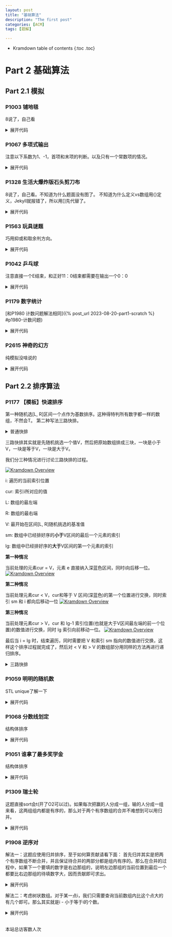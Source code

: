 ```yaml
---
layout: post
title: "基础算法"
description: "The first post"
categories: [ACM]
tags: [题解]

---
```


* Kramdown table of contents
{:toc .toc}

# Part 2 基础算法
## Part 2.1 模拟
### P1003 铺地毯
8说了，自己看
<details> 
    <summary>展开代码</summary>
    {% highlight cpp %}
    #include <bits/stdc++.h>
    #define endl '\n'
    #define ll long long
    #define PB push_back
    #define POP pop_back
    #define INF 0x3f3f3f3f
    using namespace std;
    const int maxn = 2e5 + 10;
    int a[maxn][4];
    int n, x, y;
    int main(){ 
        cin >> n;
        for(int i = 1 ; i <= n ; ++ i){
            for(int j = 0 ; j < 4 ; ++ j) scanf("%d", &a[i][j]);
        }
        cin >> x >> y;
        for(int i = n ; i >= 1 ; -- i){
            if(x <= a[i][0]+a[i][2] && x >= a[i][0] && y <= a[i][1] + a[i][3] && y >= a[i][1]){
                cout << i;
                return 0;
            }
        }
        cout << "-1";
        system("pause");
        return 0;   
    }
    {% endhighlight %}
</details>

### P1067 多项式输出
注意以下系数为1、-1，首项和末项的判断。以及只有一个常数项的情况。
<details> 
    <summary>展开代码</summary>
    {% highlight cpp %}
    #include <bits/stdc++.h>
    #define endl '\n'
    #define ll long long
    #define PB push_back
    #define POP pop_back
    #define INF 0x3f3f3f3f
    using namespace std;
    const int maxn = 2e5 + 10;
    int n, x;
    int main(){ 
        cin >> n;
        for(int i = n ; i >= 0 ; -- i){
            cin >> x;
            if(n == 0){
                cout << x;
                return 0;
            }
            if(x == 0) continue;
            if(i == 0){
                cout << (x > 0 ? "+" : "");
                cout << x; continue;
            }
            else if(i == 1){
                if(x > 1) cout << "+" << x;
                else if(x == 1) cout << "+";
                else if(x < -1) cout << x;
                else if(x == -1) cout << "-";
                cout << "x"; continue;
            }
            else if(x == 1){
                if(i != n) cout << "+";
                cout << "x^" << i;
            }
            else if(x == -1){
                cout << "-x^" << i;
            }
            else{
                if(i != n && x > 0) cout << "+";
                printf("%dx^%d", x, i);
            }
        }
        system("pause");
        return 0;   
    }
    {% endhighlight %}
</details>

### P1328 生活大爆炸版石头剪刀布
8说了，自己看。不知道为什么题面没有图了。
不知道为什么定义vs数组用{}定义，Jekyll就报错了，所以用[]先代替了。
<details> 
    <summary>展开代码</summary>
    {% highlight cpp %}
    #include <bits/stdc++.h>
    #define endl '\n'
    #define ll long long
    #define PB push_back
    #define POP pop_back
    #define INF 0x3f3f3f3f
    using namespace std;
    const int maxn = 200 + 10;
    int n, a[maxn], b[maxn], x, y;
    int vs[5][5] = [[0,0,1,1,0],[1,0,0,1,0],[0,1,0,0,1],[0,0,1,0,1],[1,1,0,0,0]];
    int main(){ 
        cin >> n >> x >> y;
        for(int i = 0 ; i < x ; ++ i) scanf("%d", &a[i]);
        for(int i = 0 ; i < y ; ++ i) scanf("%d", &b[i]);
        int X = 0, Y = 0;
        for(int i = 0 ; i < n ; ++ i){
            if(a[i%x]==b[i%y]) continue;
            if(vs[a[i%x]][b[i%y]]) X ++;
            else Y ++;
        }
        cout << X << ' ' << Y;
        system("pause");
        return 0;   
    }
    {% endhighlight %}
</details>

### P1563 玩具谜题
巧用抑或和取余判方向。
<details> 
    <summary>展开代码</summary>
    {% highlight cpp %}
    #include <bits/stdc++.h>
    #define endl '\n'
    #define ll long long
    #define PB push_back
    #define POP pop_back
    #define INF 0x3f3f3f3f
    using namespace std;
    const int maxn = 2e5 + 10;
    int n, m;
    int a[maxn];
    char s[maxn][15];
    int main(){ 
        cin >> n >> m;
        for(int i = 0 ; i < n ; ++ i){
            scanf("%d %s", &a[i], s[i]);
            // cout << a[i] << ' ' << s[i] << endl;
        }    
        int x, y, pos = 0, fx = a[0];
        for(int i = 1 ; i <= m ; ++ i){
            scanf("%d %d", &x, &y);
            //逆时针01 10
            if(x^fx) pos = (pos + y) % n, fx = a[pos];
            else pos = (pos - y + n) % n, fx = a[pos]; 
        }
        printf("%s", s[pos]);
        system("pause");
        return 0;   
    }
    {% endhighlight %}
</details>

### P1042 乒乓球
注意直接一个E结束，和正好11：0结束都需要在输出一个0：0
<details> 
    <summary>展开代码</summary>
    {% highlight cpp %}
    #include <bits/stdc++.h>
    #define endl '\n'
    #define ll long long
    #define PB push_back
    #define POP pop_back
    #define INF 0x3f3f3f3f
    using namespace std;
    const int maxn = 2e5 + 10;
    int n, m;
    string s = "";
    char x;
    int main(){ 
        while(1){
            x = getchar();
            if(x == '\n') continue;
            if(x == 'E'){
                if(s.length() == 0) cout << "0:0\n\n0:0";
                break;
            }
            s += x;
        }
        n = s.length();
        int x = 0, y = 0;
        for(int i = 0 ; i < n ; ++ i){
            if(s[i] == 'W') x ++;
            if(s[i] == 'L') y ++;
            if(max(x, y) >= 11 && abs(x - y) >= 2){
                cout << x << ":" << y << endl;
                x = 0, y = 0;
                if(i == n - 1) cout << "0:0\n\n";
            }
            else if(i == n - 1){
                cout << x << ":" << y << endl;
                x = 0, y = 0; cout << '\n';
            }
        }
        for(int i = 0 ; i < n ; ++ i){
            if(s[i] == 'W') x ++;
            if(s[i] == 'L') y ++;
            if(max(x, y) >= 21 && abs(x - y) >= 2){
                cout << x << ":" << y << endl;
                x = 0, y = 0;
                if(i == n - 1) cout << "0:0";

            }
            else if(i == n - 1){
                cout << x << ":" << y << endl;
                x = 0, y = 0;
            }
        }
        system("pause");
        return 0;   
    }
    {% endhighlight %}
</details>

### P1179 数字统计
[和P1980 计数问题解法相同]({% post_url 2023-08-20-part1-scratch %} #p1980-计数问题)
<details> 
    <summary>展开代码</summary>
    {% highlight cpp %}
    #include <bits/stdc++.h>
    #define endl '\n'
    #define ll long long
    #define PB push_back
    #define POP pop_back
    #define INF 0x3f3f3f3f
    using namespace std;
    const int maxn = 2e5 + 10;
    int l, r;
    int cal(int n, int x){
        if(n <= 1) return 0;
        int t = 1, ans = 0;
        while(t <= n){
            int a = n / (t * 10);
            int b = n / t % 10;
            int c = n % t;
            
            if(b < x) ans += a * t;
            if(b == x) ans += a * t + c + 1;
            if(b > x) ans += (a + 1) * t;
            
            t *= 10;
        }
        return ans;
    }
    int main(){ 
        cin >> l >> r;
        cout << cal(r, 2) - cal(l-1, 2);
        system("pause");
        return 0;   
    }
    {% endhighlight %}
</details>

### P2615 神奇的幻方
纯模拟没啥说的
<details> 
    <summary>展开代码</summary>
    {% highlight cpp %}
    #include <bits/stdc++.h>
    #define endl '\n'
    #define ll long long
    #define PB push_back
    #define POP pop_back
    #define INF 0x3f3f3f3f
    using namespace std;
    const int maxn = 2e5 + 10;
    int x[5000], y[5000], p[500][500];
    int n;
    int main(){ 
        cin >> n;
        x[1] = 1; y[1] = (1 + n) / 2; p[1][(1+n)/2] = 1;
        for(int i = 2 ; i <= n * n ; ++ i){
            if(x[i-1] == 1 && y[i-1] != n) x[i] = n, y[i] = y[i-1] + 1;
            if(x[i-1] != 1 && y[i-1] == n) x[i] = x[i-1] - 1, y[i] = 1;
            if(x[i-1] == 1 && y[i-1] == n) x[i] = x[i-1] + 1, y[i] = y[i-1];
            if(x[i-1] != 1 && y[i-1] != n){
                if(p[x[i-1]-1][y[i-1]+1] == 0) x[i] = x[i-1] - 1, y[i] = y[i-1] + 1;
                else x[i] = x[i-1] + 1, y[i] = y[i-1];
            }
            p[x[i]][y[i]] = i;
        }
        for(int i = 1 ; i <= n ; ++ i){
            for(int j = 1 ; j <= n ; ++ j){
                printf("%d%c", p[i][j], j==n?'\n':' ');
            }
        }
        system("pause");
        return 0;   
    }
    {% endhighlight %}
</details>

## Part 2.2 排序算法
### P1177 【模板】快速排序
第一种随机选[L, R]区间一个点作为基数排序。这种得特判所有数字都一样的数组，不然会T。
第二种写法三路快排。

<details> 
    <summary>普通快排</summary>
    {% highlight cpp %}
    #include <bits/stdc++.h>
    #define endl '\n'
    #define ll long long
    #define PB push_back
    #define POP pop_back
    #define INF 0x3f3f3f3f
    using namespace std;
    const int maxn = 2e5 + 10;
    int n;
    int a[maxn];
    inline int random(int l, int r){
        return (rand() % (r - l + 1)) + l;
    }
    inline void qsort(int L, int R){
        if(L >= R) return;
        int l = L, r = R;
        int mid = random(l, r), base = a[mid];
        swap(a[L], a[mid]);
        while(l < r){
            while(l < r && a[r] >= base) r --;
            while(l < r && a[l] <= base) l ++;
            if(l < r) swap(a[l], a[r]);
        }
        a[L] = a[l];
        a[l] = base;
        qsort(L, l - 1);
        qsort(l + 1, R);
    }
    int main(){ 
        srand(time(0));
        cin >> n;
        int f = 0;
        for(register int i = 1 ; i <= n ; ++ i){
            scanf("%d", &a[i]);
            if(i>=2 && a[i]!=a[i-1]) f = 1;
        }
        if(f) qsort(1, n);
        for(register int i = 1 ; i <= n ; ++ i) printf("%d%c", a[i], i==n?'\n':' ');
        system("pause");
        return 0;   
    }
    {% endhighlight %}
</details>

三路快排其实就是先随机挑选一个值V，然后把原始数组排成三块，一块是小于V，一块是等于V，一块是大于V。

我们分三种情况进行讨论三路快排的过程。


<a class="post-image" href="{{site.url}}/images/三路快排1.png" >
<img itemprop="image" data-src="{{site.url}}/images/三路快排1.png" src="/assets/javascripts/unveil/loader.gif" alt="Kramdown Overview" />
</a>

i: 遍历的当前索引位置

cur: 索引i所对应的值

L: 数组的最左端

R: 数组的最右端

V: 最开始在区间[L, R]随机挑选的基准值

sm: 数组中已经排好序的**小于**V区间的最后一个元素的索引

lg: 数组中已经排好序的**大于**V区间的第一个元素的索引

**第一种情况**

当前处理的元素cur = V，元素 e 直接纳入深蓝色区间，同时i向后移一位。
<a class="post-image" href="{{site.url}}/images/三路快排2.png" >
<img itemprop="image" data-src="{{site.url}}/images/三路快排2.png" src="/assets/javascripts/unveil/loader.gif" alt="Kramdown Overview" />
</a>

**第二种情况**

当前处理元素cur < V，cur和等于 V 区间(深蓝色)的第一个位置进行交换，同时索引 sm 和 i 都向后移动一位
<a class="post-image" href="{{site.url}}/images/三路快排3.png" >
<img itemprop="image" data-src="{{site.url}}/images/三路快排3.png" src="/assets/javascripts/unveil/loader.gif" alt="Kramdown Overview" />
</a>

**第三种情况**

当前处理元素cur > V，cur 和 lg-1 索引位置(也就是大于V区间最左端的前一个位置)的数值进行交换，同时 lg 索引向前移动一位。
<a class="post-image" href="{{site.url}}/images/三路快排4.png" >
<img itemprop="image" data-src="{{site.url}}/images/三路快排4.png" src="/assets/javascripts/unveil/loader.gif" alt="Kramdown Overview" />
</a>

最后当 i = lg 时，结束遍历，同时需要把 V 和索引 sm 指向的数值进行交换，这样这个排序过程就完成了，然后对 < V 和 > V 的数组部分用同样的方法再进行递归排序。

<details>  
    <summary>三路快排</summary>
    {% highlight cpp %}
    #include <bits/stdc++.h>
    #define endl '\n'
    #define ll long long
    #define PB push_back
    #define POP pop_back
    #define INF 0x3f3f3f3f
    using namespace std;
    const int maxn = 2e5 + 10;
    int n;
    int a[maxn];
    inline int random(int l, int r){
        return (rand() % (r - l + 1)) + l;
    }
    inline void qsort(int L, int R){
        if(L >= R) return;
        int l = L, r = R;
        swap(a[L], a[random(L, R)]);
        int sm = L, lg = R + 1, cur = L + 1, v = a[L];
        while(cur < lg){
            if(a[cur] < v){
                swap(a[sm + 1], a[cur]);
                cur ++;
                sm ++;
            }
            else if(a[cur] > v){
                swap(a[lg - 1], a[cur]);
                lg --;
            }
            else if(a[cur] == v) cur ++;
            
        }
        swap(a[sm], a[L]);
        qsort(L, sm - 1);
        qsort(lg, R);
    }
    int main(){ 
        srand(time(0));
        cin >> n;
        for(register int i = 1 ; i <= n ; ++ i){
            scanf("%d", &a[i]);
        }
        qsort(1, n);
        for(register int i = 1 ; i <= n ; ++ i) printf("%d%c", a[i], i==n?'\n':' ');
        system("pause");
        return 0;   
    }
    {% endhighlight %}
</details>

### P1059 明明的随机数
STL unique了解一下
<details> 
    <summary>展开代码</summary>
    {% highlight cpp %}
	#include <bits/stdc++.h>
	#define endl '\n'
	#define ll long long
	#define PB push_back
	#define POP pop_back
	#define INF 0x3f3f3f3f
	using namespace std;
	const int maxn = 2e5 + 10;
	const int mod = 1e9 + 7;
	int n;
	int a[maxn];
	int main(){
		cin >> n;
		for(int i = 1 ; i <= n ; ++ i) scanf("%d", &a[i]);
		sort(a + 1, a + 1 + n);
		int m = unique(a + 1, a + 1 + n) - a - 1;
		cout << m << endl;
		for(int i = 1 ; i <= m ; ++ i) printf("%d%c", a[i], i == m ? '\n' : ' ');
		system("pause");
		return 0;   
	}
    {% endhighlight %}
</details>

### P1068 分数线划定
结构体排序
<details> 
    <summary>展开代码</summary>
    {% highlight cpp %}
	#include <bits/stdc++.h>
	#define endl '\n'
	#define ll long long
	#define PB push_back
	#define POP pop_back
	#define INF 0x3f3f3f3f
	using namespace std;
	const int maxn = 2e5 + 10;
	const int mod = 1e9 + 7;
	int n, m;
	unordered_map<int, int> mp;
	struct node{
		int id, mark;
		friend bool operator < (node a, node b){
			return a.mark == b.mark ? a.id < b.id : a.mark > b.mark;
		}
	}a[maxn];
	int main(){

		cin >> n >> m;
		for(int i = 1 ; i <= n ; ++ i) scanf("%d %d", &a[i].id, &a[i].mark);
		sort(a + 1, a + 1 + n);
		int k = int(m * 1.5);
		int p = n;
		while(a[p].mark < a[k].mark) p --;
		cout << a[p].mark << ' ' << p << endl;
		for(int i = 1 ; i <= p ; ++ i) cout << a[i].id << ' ' << a[i].mark << endl;
		system("pause");
		return 0;   
	}
    {% endhighlight %}
</details>

### P1051 谁拿了最多奖学金
结构体排序
<details> 
    <summary>展开代码</summary>
    {% highlight cpp %}
	#include <bits/stdc++.h>
	#define endl '\n'
	#define ll long long
	#define PB push_back
	#define POP pop_back
	#define INF 0x3f3f3f3f
	using namespace std;
	const int maxn = 2e5 + 10;
	const int mod = 1e9 + 7;
	struct node{
		string name;
		int fen;
		int id;
		friend bool operator < (node a, node b){
			return a.fen == b.fen ? a.id < b.id : a.fen > b.fen;
		}
	}s[105];
	int n, num, mo, ban, sum;
	char a, b;
	int main(){
		scanf("%d", &n);
		for(int i = 1 ; i <= n ; ++ i){
			cin >> s[i].name >> mo >> ban >> a >> b >> num;
			if(mo > 80 && num >= 1) s[i].fen += 8000;
			if(mo > 85 && ban > 80) s[i].fen += 4000;
			if(mo > 90) s[i].fen += 2000;
			if(mo > 85 && b == 'Y') s[i].fen += 1000;
			if(ban > 80 && a == 'Y') s[i].fen += 850;
			s[i].id = i;
			sum += s[i].fen;
		}
		sort(s + 1, s + 1 + n);
		cout << s[1].name << endl;
		cout << s[1].fen << endl;
		cout << sum << endl;
		system("pause");
		return 0;   
	}
    {% endhighlight %}
</details>

### P1309 瑞士轮
这题直接sort会t(开了O2可以过)。如果每次把赢的人分成一组，输的人分成一组来看，这两组组内都是有序的，那么对于两个有序数组的合并不难想到可以用归并。
<details> 
    <summary>展开代码</summary>
    {% highlight cpp %}
	#include <bits/stdc++.h>
	#define endl '\n'
	#define ll long long
	#define PB push_back
	#define POP pop_back
	#define INF 0x3f3f3f3f
	using namespace std;
	const int maxn = 2e5 + 10;
	const int mod = 1e9 + 7;
	int n, r, q;
	struct node{
		int v, s, id;
		friend bool operator < (node a, node b){
			return a.s == b.s ? a.id < b.id : a.s > b.s;
		}
	}a[maxn], b[maxn], c[maxn];
	int main(){
		cin >> n >> r >> q;
		for(int i = 1 ; i <= n * 2 ; ++ i) scanf("%d", &a[i].s), a[i].id = i;
		for(int i = 1 ; i <= n * 2 ; ++ i) scanf("%d", &a[i].v);
		sort(a + 1, a + 1 + n * 2);
		while(r --){
			for(int i = 1 ; i <= n ; i ++){
				if(a[i*2-1].v > a[i*2].v){
					a[i*2-1].s ++;
					b[i] = a[i*2-1];
					c[i] = a[i*2];
				}
				else{
					a[i*2].s ++;
					b[i] = a[i*2];
					c[i] = a[i*2-1];
				}
			}
			merge(b + 1, b + 1 + n, c + 1, c + 1 + n, a + 1);
		}
		cout << a[q].id;
		system("pause");
		return 0;   
	}
    {% endhighlight %}
</details>

### P1908 逆序对

解法一：这题应使用归并排序，至于如何算贡献请看下面：
首先归并其实是把两个有序数组不断合并，并且保证待合并的两部分都是组内有序的。那么在合并的过程中，如果下一个要填的数字是右边那组的，说明左边那组的当前位置到最后一个都要比右边那组的待填数字大，因而贡献即可求出。

<details> 
    <summary>展开代码</summary>
    {% highlight cpp %}
    #include <bits/stdc++.h>
    #define endl '\n'
    #define ll long long
    #define PB push_back
    #define POP pop_back
    #define INF 0x3f3f3f3f
    using namespace std;
    const int maxn = 5e5 + 10;
    const int mod = 1e9 + 7;
    int a[maxn], b[maxn];
    int n; ll ans;
    void msort(int l, int r){
        if(l >= r) return;
        int mid = (l + r) >> 1, i = l, j = mid + 1, t = l;
        msort(l, mid);
        msort(mid + 1, r);
        while(i <= mid && j <= r){
            if(a[i] <= a[j]) b[t++] = a[i++];
            else b[t++] = a[j++], ans += mid - i + 1;
        }
        while(i <= mid) b[t++] = a[i++];
        while(j <= r) b[t++] = a[j++];
        for(int i = l ; i <= r ; ++ i) a[i] = b[i];
        return;
    }
    int main(){
        cin >> n;
        for(int i = 1 ; i <= n ; ++ i){
            scanf("%d", &a[i]);
        }
        msort(1, n);
        // for(int i = 1 ; i <= n ; ++ i) printf("%d%c",a[i], i == n ? '\n':' ');
        cout << ans << endl;
        system("pause");
        return 0;   
    }
    {% endhighlight %}
</details>

解法二：考虑树状数组。对于某一点i，我们只需要查询当前数组内比这个点大的有几个即可。那么其实就是i - 小于等于i的个数。

<details> 
    <summary>展开代码</summary>
    {% highlight cpp %}
    #include <bits/stdc++.h>
    #define endl '\n'
    #define ll long long
    #define PB push_back
    #define POP pop_back
    #define lowbit(i) (i&(-i))
    #define INF 0x3f3f3f3f
    using namespace std;
    const int maxn = 5e5 + 10;
    const int mod = 1e9 + 7;
    int n;
    int a[maxn], b[maxn], c[maxn];
    void update(int x){
        for(int i = x ; i <= n ; i += lowbit(i)) c[i] ++;
    }
    ll query(int x){ 
        ll ans = 0;
        for(int i = x ; i > 0 ; i -= lowbit(i)) ans += c[i];
        return ans;
    }
    int main(){
        scanf("%d", &n);
        for(int i = 1 ; i <= n ; ++ i) scanf("%d", &a[i]), b[i] = a[i];
        sort(a + 1, a + 1 + n);
        int m = unique(a + 1, a + 1 + n) - a - 1;
        ll ans = 0;
        for(int i = 1 ; i <= n ; ++ i){
            int t = lower_bound(a + 1, a + 1 + m, b[i]) - a;
            update(t);
            ans += i - query(t);
        }
        cout << ans;
        system("pause");
        return 0;
    }
    {% endhighlight %}
</details>

[^1]: This is a footnote.

[kramdown]: https://kramdown.gettalong.org/
[Simple Texture]: https://github.com/yizeng/jekyll-theme-simple-texture

<!-- Link Gitalk 的支持文件  -->
<link rel="stylesheet" href="https://unpkg.com/gitalk/dist/gitalk.css">
<script src="https://unpkg.com/gitalk@latest/dist/gitalk.min.js"></script>
<div id="gitalk-container"></div>
<script type="text/javascript">
    var gitalk = new Gitalk({

    // gitalk的主要参数
        clientID: '33599ca507921d70615d',
        clientSecret: '1e6229b3a409aac51d5d51dc5458a9c257ca59a9',
        repo: '300id.github.io',
        owner: '300id',
        admin: ['300id'],
        id:'2023-08-20-part2-basic-algorithm',

    });
    gitalk.render('gitalk-container');
</script>
<!-- Gitalk end -->

<script async src="//busuanzi.ibruce.info/busuanzi/2.3/busuanzi.pure.mini.js"></script>
<span id="busuanzi_container_site_uv"><br>
  本站总访客数<span id="busuanzi_value_site_uv"></span>人次
</span>
